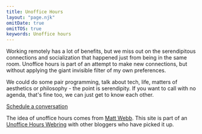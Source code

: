 ```yaml
---
title: Unoffice Hours
layout: "page.njk"
omitDate: true
omitTOS: true
keywords: Unoffice hours
---
```


Working remotely has a lot of benefits, but we miss out on the serendipitous connections and socialization that happened just from being in the same room. Unoffice hours is part of an attempt to make new connections, but without applying the giant invisible filter of my own preferences.

We could do some pair programming, talk about tech, life, matters of aesthetics or philosophy - the point is serendipity. If you want to call with no agenda, that's fine too, we can just get to know each other.

<a class="button" href="https://cal.com/joshuaseigler/unoffice-hours" rel="noopener" target="_blank">Schedule a conversation</a>

The idea of unoffice hours comes from [Matt Webb](https://interconnected.org/home/2020/09/24/unoffice_hours). This site is part of an [Unoffice Hours Webring](https://unofficehours.com/) with other bloggers who have picked it up.